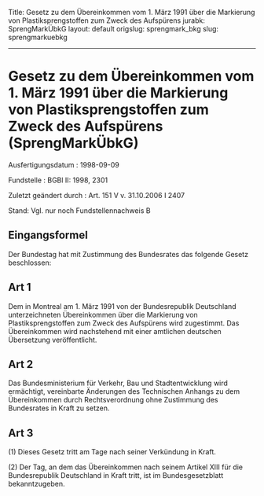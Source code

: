 Title: Gesetz zu dem Übereinkommen vom 1. März 1991 über die Markierung von Plastiksprengstoffen
  zum Zweck des Aufspürens
jurabk: SprengMarkÜbkG
layout: default
origslug: sprengmark_bkg
slug: sprengmarkuebkg

---

# Gesetz zu dem Übereinkommen vom 1. März 1991 über die Markierung von Plastiksprengstoffen zum Zweck des Aufspürens (SprengMarkÜbkG)

Ausfertigungsdatum
:   1998-09-09

Fundstelle
:   BGBl II: 1998, 2301

Zuletzt geändert durch
:   Art. 151 V v. 31.10.2006 I 2407

Stand: Vgl. nur noch Fundstellennachweis B

## Eingangsformel

Der Bundestag hat mit Zustimmung des Bundesrates das folgende Gesetz
beschlossen:


## Art 1

Dem in Montreal am 1. März 1991 von der Bundesrepublik Deutschland
unterzeichneten Übereinkommen über die Markierung von
Plastiksprengstoffen zum Zweck des Aufspürens wird zugestimmt. Das
Übereinkommen wird nachstehend mit einer amtlichen deutschen
Übersetzung veröffentlicht.


## Art 2

Das Bundesministerium für Verkehr, Bau und Stadtentwicklung wird
ermächtigt, vereinbarte Änderungen des Technischen Anhangs zu dem
Übereinkommen durch Rechtsverordnung ohne Zustimmung des Bundesrates
in Kraft zu setzen.


## Art 3

(1) Dieses Gesetz tritt am Tage nach seiner Verkündung in Kraft.

(2) Der Tag, an dem das Übereinkommen nach seinem Artikel XIII für die
Bundesrepublik Deutschland in Kraft tritt, ist im Bundesgesetzblatt
bekanntzugeben.


